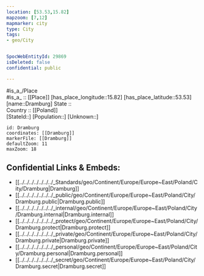 ```yaml
---
location: [53.53,15.82] 
mapzoom: [7,12] 
mapmarker: city 
type: City
tags:
- geo/City


SpocWebEntityId: 29869
isDeleted: false
confidential: public

---
```

#is_a_/Place  
#is_a_ :: [[Place]] 
[has_place_longitude::15.82] 
[has_place_latitude::53.53] 
[name::Dramburg] 
State ::  
Country :: [[Poland]]  
[StateId::] 
[Population::] 
[Unknown::] 


```leaflet
id: Dramburg
coordinates: [[Dramburg]] 
markerFile: [[Dramburg]] 
defaultZoom: 11 
maxZoom: 18
```


## Confidential Links & Embeds: 
- [[../../../../../../../_Standards/geo/Continent/Europe/Europe~East/Poland/City/Dramburg|Dramburg]] 
- [[../../../../../../../_public/geo/Continent/Europe/Europe~East/Poland/City/Dramburg.public|Dramburg.public]] 
- [[../../../../../../../_internal/geo/Continent/Europe/Europe~East/Poland/City/Dramburg.internal|Dramburg.internal]] 
- [[../../../../../../../_protect/geo/Continent/Europe/Europe~East/Poland/City/Dramburg.protect|Dramburg.protect]] 
- [[../../../../../../../_private/geo/Continent/Europe/Europe~East/Poland/City/Dramburg.private|Dramburg.private]] 
- [[../../../../../../../_personal/geo/Continent/Europe/Europe~East/Poland/City/Dramburg.personal|Dramburg.personal]] 
- [[../../../../../../../_secret/geo/Continent/Europe/Europe~East/Poland/City/Dramburg.secret|Dramburg.secret]] 
